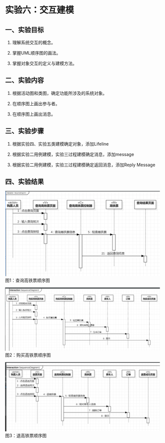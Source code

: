 # 实验六：交互建模

## 一、实验目标

1. 理解系统交互的概念。 

2. 掌握UML顺序图的画法。 

3. 掌握对象交互的定义与建模方法。 

## 二、实验内容

1. 根据活动图和类图，确定功能所涉及的系统对象。  

2. 在顺序图上画出参与者。  

3. 在顺序图上画出消息。 

## 三、实验步骤

1. 根据实验四、实验五类建模确定对象，添加Lifeline  

2. 根据实验二用例建模，实验三过程建模确定消息，添加message  

3. 根据实验二用例建模，实验三过程建模确定返回消息，添加Reply Message  

## 四、实验结果

![查询高铁票顺序图](./lab601.jpg)  
图1：查询高铁票顺序图

![查询高铁票顺序图](./lab602.jpg)
图2：购买高铁票顺序图  

![退高铁票顺序图](./lab603.jpg)  
图3：退高铁票顺序图